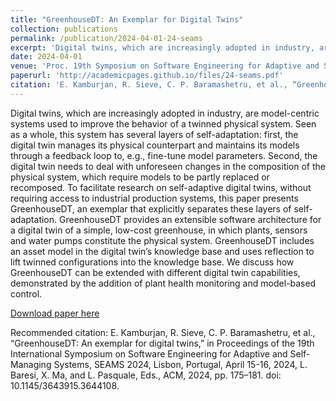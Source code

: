 ```yaml
---
title: "GreenhouseDT: An Exemplar for Digital Twins"
collection: publications
permalink: /publication/2024-04-01-24-seams
excerpt: 'Digital twins, which are increasingly adopted in industry, are model-centric systems used to improve the behavior of a twinned physical system. Seen as a whole, this system has several layers of self-adaptation: first, the digital twin manages its physical counterpart and maintains its models through a feedback loop to, e.g., fine-tune model parameters. Second, the digital twin needs to deal with unforeseen changes in the composition of the physical system, which require models to be partly replaced or recomposed. To facilitate research on self-adaptive digital twins, without requiring access to industrial production systems, this paper presents GreenhouseDT, an exemplar that explicitly separates these layers of self-adaptation. GreenhouseDT provides an extensible software architecture for a digital twin of a simple, low-cost greenhouse, in which plants, sensors and water pumps constitute the physical system. GreenhouseDT includes an asset model in the digital twin’s knowledge base and uses reflection to lift twinned configurations into the knowledge base. We discuss how GreenhouseDT can be extended with different digital twin capabilities, demonstrated by the addition of plant health monitoring and model-based control.'
date: 2024-04-01
venue: 'Proc. 19th Symposium on Software Engineering for Adaptive and Self-Managing Systems (SEAMS 2024). © IEEE/ACM 2024.'
paperurl: 'http://academicpages.github.io/files/24-seams.pdf'
citation: 'E. Kamburjan, R. Sieve, C. P. Baramashetru, et al., “GreenhouseDT: An exemplar for digital twins,” in Proceedings of the 19th International Symposium on Software Engineering for Adaptive and Self-Managing Systems, SEAMS 2024, Lisbon, Portugal, April 15-16, 2024, L. Baresi, X. Ma, and L. Pasquale, Eds., ACM, 2024, pp. 175–181. doi: 10.1145/3643915.3644108.'
---
```

Digital twins, which are increasingly adopted in industry, are model-centric systems used to improve the behavior of a twinned physical system. Seen as a whole, this system has several layers of self-adaptation: first, the digital twin manages its physical counterpart and maintains its models through a feedback loop to, e.g., fine-tune model parameters. Second, the digital twin needs to deal with unforeseen changes in the composition of the physical system, which require models to be partly replaced or recomposed. To facilitate research on self-adaptive digital twins, without requiring access to industrial production systems, this paper presents GreenhouseDT, an exemplar that explicitly separates these layers of self-adaptation. GreenhouseDT provides an extensible software architecture for a digital twin of a simple, low-cost greenhouse, in which plants, sensors and water pumps constitute the physical system. GreenhouseDT includes an asset model in the digital twin’s knowledge base and uses reflection to lift twinned configurations into the knowledge base. We discuss how GreenhouseDT can be extended with different digital twin capabilities, demonstrated by the addition of plant health monitoring and model-based control.

[Download paper here](http://academicpages.github.io/files/24-seams.pdf)

Recommended citation: E. Kamburjan, R. Sieve, C. P. Baramashetru, et al., “GreenhouseDT: An exemplar for digital twins,” in Proceedings of the 19th International Symposium on Software Engineering for Adaptive and Self-Managing Systems, SEAMS 2024, Lisbon, Portugal, April 15-16, 2024, L. Baresi, X. Ma, and L. Pasquale, Eds., ACM, 2024, pp. 175–181. doi: 10.1145/3643915.3644108.